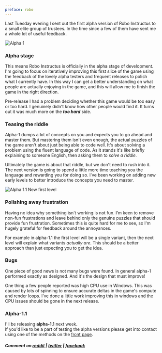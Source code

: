 ```yaml
---
preface: robo
---
```


Last Tuesday evening I sent out the first alpha version of Robo Instructus to a small elite group of trustees. In the time since a few of them have sent me a whole lot of useful feedback.

![](/assets/2017-10-13/alpha-1.png "Alpha 1")

### Alpha stage
This means Robo Instructus is officially in the alpha stage of development. I'm going to focus on iteratively improving this first slice of the game using the feedback of the lovely alpha testers and frequent releases to polish what I currently have.
In this way I can get a better understanding on what people are actually enjoying in the game, and this will allow me to finish the game in the right direction.

Pre-release I had a problem deciding whether this game would be too easy or too hard. I genuinely didn't know how other people would find it. It turns out it was much more on the ***too hard*** side.

### Teasing the riddle
Alpha-1 dumps a lot of concepts on you and expects you to go ahead and master them. But mastering them isn't even enough, the actual puzzles of the game aren't about just being able to code well. It's about solving a problem using the fluent language of code.
As it stands it's like briefly explaining to someone English, then asking them to *solve a riddle*.

Ultimately the game is about that riddle, but we don't need to rush into it. The next version is going to spend a little more time teaching you the language and rewarding you for doing so. I've been working on adding new early levels to better introduce the concepts you need to master.

![](/assets/2017-10-13/first-level.png "Alpha 1.1 New first level")

### Polishing away frustration
Having no idea why something isn't working is not fun. I'm keen to remove non-fun frustrations and leave behind only the genuine puzzles that should provide fun frustration. Sometimes this is quite hard for me to see, so I'm hugely grateful for feedback around the annoyances.

For example in alpha-1.1 the first level will be a single variant, then the next level will explain what variants *actually are*. This should be a better approach than just expecting you to get the idea.

### Bugs
One piece of good news is not many bugs were found. In general alpha-1 performed exactly as designed. And it's the design that must improve!

One thing a few people reported was high CPU use in Windows. This was caused by lots of spinning to ensure accurate deltas in the game's compute and render loops. I've done a little work improving this in windows and the CPU issues should be gone in the next release.

### Alpha-1.1
I'll be  releasing **alpha-1.1** next week.
<br/>If you'd like to be a part of testing the alpha versions please get into contact using one of the methods on the [front page](/).


##### Comment on [reddit](https://www.reddit.com/r/devblogs/comments/765dvq/robo_instructus_inside_the_alpha_loop_taking_on/) | [twitter](https://twitter.com/bigabgames/status/918855361414692865) | [facebook](https://www.facebook.com/bigabgames/posts/1624174194336628)
